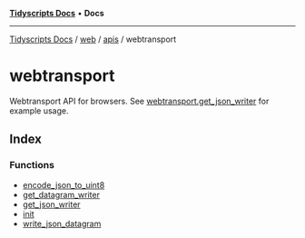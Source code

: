 [**Tidyscripts Docs**](../../../../../../README.md) • **Docs**

***

[Tidyscripts Docs](../../../../../../globals.md) / [web](../../../../README.md) / [apis](../../README.md) / webtransport

# webtransport

Webtransport API for browsers.
See [webtransport.get_json_writer](functions/get_json_writer.md) for example usage.

## Index

### Functions

- [encode\_json\_to\_uint8](functions/encode_json_to_uint8.md)
- [get\_datagram\_writer](functions/get_datagram_writer.md)
- [get\_json\_writer](functions/get_json_writer.md)
- [init](functions/init.md)
- [write\_json\_datagram](functions/write_json_datagram.md)

